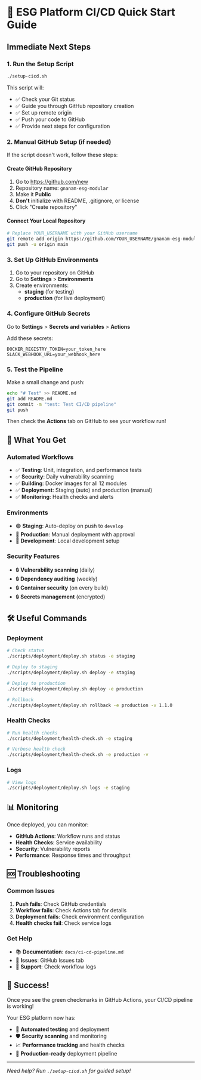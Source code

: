 # 🚀 ESG Platform CI/CD Quick Start Guide

## Immediate Next Steps

### 1. **Run the Setup Script**
```bash
./setup-cicd.sh
```

This script will:
- ✅ Check your Git status
- ✅ Guide you through GitHub repository creation
- ✅ Set up remote origin
- ✅ Push your code to GitHub
- ✅ Provide next steps for configuration

### 2. **Manual GitHub Setup (if needed)**

If the script doesn't work, follow these steps:

#### Create GitHub Repository
1. Go to https://github.com/new
2. Repository name: `gnanam-esg-modular`
3. Make it **Public**
4. **Don't** initialize with README, .gitignore, or license
5. Click "Create repository"

#### Connect Your Local Repository
```bash
# Replace YOUR_USERNAME with your GitHub username
git remote add origin https://github.com/YOUR_USERNAME/gnanam-esg-modular.git
git push -u origin main
```

### 3. **Set Up GitHub Environments**

1. Go to your repository on GitHub
2. Go to **Settings** > **Environments**
3. Create environments:
   - **staging** (for testing)
   - **production** (for live deployment)

### 4. **Configure GitHub Secrets**

Go to **Settings** > **Secrets and variables** > **Actions**

Add these secrets:
```
DOCKER_REGISTRY_TOKEN=your_token_here
SLACK_WEBHOOK_URL=your_webhook_here
```

### 5. **Test the Pipeline**

Make a small change and push:
```bash
echo "# Test" >> README.md
git add README.md
git commit -m "test: Test CI/CD pipeline"
git push
```

Then check the **Actions** tab on GitHub to see your workflow run!

## 🎯 What You Get

### **Automated Workflows**
- ✅ **Testing**: Unit, integration, and performance tests
- ✅ **Security**: Daily vulnerability scanning
- ✅ **Building**: Docker images for all 12 modules
- ✅ **Deployment**: Staging (auto) and production (manual)
- ✅ **Monitoring**: Health checks and alerts

### **Environments**
- 🟢 **Staging**: Auto-deploy on push to `develop`
- 🔴 **Production**: Manual deployment with approval
- 🔵 **Development**: Local development setup

### **Security Features**
- 🔒 **Vulnerability scanning** (daily)
- 🔒 **Dependency auditing** (weekly)
- 🔒 **Container security** (on every build)
- 🔒 **Secrets management** (encrypted)

## 🛠️ Useful Commands

### **Deployment**
```bash
# Check status
./scripts/deployment/deploy.sh status -e staging

# Deploy to staging
./scripts/deployment/deploy.sh deploy -e staging

# Deploy to production
./scripts/deployment/deploy.sh deploy -e production

# Rollback
./scripts/deployment/deploy.sh rollback -e production -v 1.1.0
```

### **Health Checks**
```bash
# Run health checks
./scripts/deployment/health-check.sh -e staging

# Verbose health check
./scripts/deployment/health-check.sh -e production -v
```

### **Logs**
```bash
# View logs
./scripts/deployment/deploy.sh logs -e staging
```

## 📊 Monitoring

Once deployed, you can monitor:

- **GitHub Actions**: Workflow runs and status
- **Health Checks**: Service availability
- **Security**: Vulnerability reports
- **Performance**: Response times and throughput

## 🆘 Troubleshooting

### **Common Issues**

1. **Push fails**: Check GitHub credentials
2. **Workflow fails**: Check Actions tab for details
3. **Deployment fails**: Check environment configuration
4. **Health checks fail**: Check service logs

### **Get Help**

- 📚 **Documentation**: `docs/ci-cd-pipeline.md`
- 🐛 **Issues**: GitHub Issues tab
- 💬 **Support**: Check workflow logs

## 🎉 Success!

Once you see the green checkmarks in GitHub Actions, your CI/CD pipeline is working! 

Your ESG platform now has:
- 🔄 **Automated testing** and deployment
- 🛡️ **Security scanning** and monitoring
- 📈 **Performance tracking** and health checks
- 🚀 **Production-ready** deployment pipeline

---

*Need help? Run `./setup-cicd.sh` for guided setup!* 